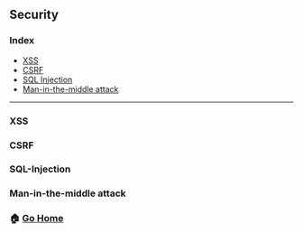 ## Security
### Index
- [XSS](#xss)
- [CSRF](#csrf)
- [SQL Injection](#sql-injection)
- [Man-in-the-middle attack](#man-in-the-middle-attack)
--------
### XSS
### CSRF
### SQL-Injection
### Man-in-the-middle attack


### :house: [Go Home](https://github.com/NESOY/Back-end-Developer-Interview-Questions)